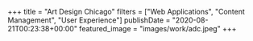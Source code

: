 +++
title = "Art Design Chicago"
filters = ["Web Applications", "Content Management", "User Experience"]
publishDate = "2020-08-21T00:23:38+00:00"
featured_image = "images/work/adc.jpeg"
+++